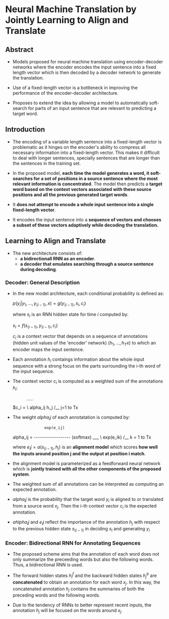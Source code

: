# Neural Machine Translation by Jointly Learning to Align and Translate

## Abstract

* Models proposed for neural machine translation using encoder-decoder networks where the encoder encodes the input sentence into a fixed length vector which is then decoded by a decoder network to generate the translation.

* Use of a fixed-length vector is a bottleneck in improving the performance of the encoder-decoder architecture.

* Proposes to extend the idea by allowing a model to automatically soft-search for parts of an input sentence that are relevant to predicting a target word.

## Introduction

* The encoding of a variable length sentence into a fixed-length vector is problematic as it hinges on the encoder's ability to compress all necessary information into a fixed-length vector. This makes it difficult to deal with longer sentences, specially sentences that are longer than the sentences in the training set.

* In the proposed model, **each time the model generates a word, it soft-searches for a set of positions in a source sentence where the most relevant information is concentrated**. The model then predicts a **target word based on the context vectors associated with these source positions and all the previous generated target words**.

* It **does not attempt to encode a whole input sentence into a single fixed-length vector**.

* It encodes the input sentence into a **sequence of vectors and chooses a subset of these vectors adaptively while decoding the translation.**

## Learning to Align and Translate

* The new architecture consists of:
	* **a bidirectionall RNN as an encoder**.
	* **a decoder that emulates searching through a source sentence during decoding**.

### Decoder: General Description

* In the new model architecture, each conditional probability is defined as:
	
	$p(y_i|y_1, ..., y_(i-1), x) = g(y_(i-1), s_i, c_i)$
	
  where $s_i$ is an RNN hidden state for time $i$ computed by:
	
	$s_i = f(s_(i-1), y_(i-1), c_i)$
	
  $c_i$ is a context vector that depends on a sequence of annotations (hidden unit values of the 'encoder' network) $(h_1, ... , h_Tx)$ to which an encoder maps the input sentence.
  
* Each annotation $h_i$ contaings information about the whole input sequence with a strong focus on the parts surrounding the i-th word of the input sequence.

* The context vector $c_i$ is computed as a weighted sum of the annotations $h_i$:

			___
	$c_i =  \   alpha_ij h_j 
			/__
		 j=1 to Tx
		 
* The weight $alpha_ij$ of each annotatation is computed by:
	
					exp(e_ij)	
	alpha_ij = ------------------  (softmax)
				___
				\   exp(e_ik)
				/__
			 k = 1 to Tx
			 
   where $e_ij = a(s_(i-1), h_j)$ is an **alignment model** which scores **how well the inputs around position j and the output at position i match**.
   
* the alignment model is parameterized as a feedforward neural network which is **jointly trained with all the other components of the proposed system**.

* The weighted sum of all annotations can be interpreted as computing an expected annotation.

* $alpha_ij$ is the probability that the target word $y_i$ is aligned to or translated from a source word $x_j$. Then the i-th context vector $c_i$ is the expected annotation.

* $ahlpha_ij$ and $e_ij$ reflect the importance of the annotation $h_j$ with respect to the previous hidden state $s_(i-1)$ in deciding $s_i$ and generating $y_i$

### Encoder: Bidirectional RNN for Annotating Sequences

* The proposed scheme aims that the annotation of each word does not only summarize the preceeding words but also the following words. Thus, a bidirectional RNN is used.

* The forward hidden states $h^f_i$ and the backward hidden states $h^b_j$ are **concatenated** to obtain an annotation for each word $x_j$. In this way, the concatenated annotation $h_j$ contains the summaries of both the preceding words and the following words. 
  
* Due to the tendency of RNNs to better represent recent inputs, the annotation $h_j$ will be focused on the words around $x_j$.
